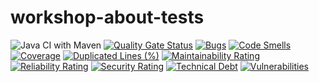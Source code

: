 # workshop-about-tests

![Java CI with Maven](https://github.com/iancesar/workshop-about-tests/workflows/Java%20CI%20with%20Maven/badge.svg)
[![Quality Gate Status](https://sonarcloud.io/api/project_badges/measure?project=iancesar_workshop-about-tests&metric=alert_status)](https://sonarcloud.io/dashboard?id=iancesar_workshop-about-tests)
[![Bugs](https://sonarcloud.io/api/project_badges/measure?project=iancesar_workshop-about-tests&metric=bugs)](https://sonarcloud.io/dashboard?id=iancesar_workshop-about-tests)
[![Code Smells](https://sonarcloud.io/api/project_badges/measure?project=iancesar_workshop-about-tests&metric=code_smells)](https://sonarcloud.io/dashboard?id=iancesar_workshop-about-tests)
[![Coverage](https://sonarcloud.io/api/project_badges/measure?project=iancesar_workshop-about-tests&metric=coverage)](https://sonarcloud.io/dashboard?id=iancesar_workshop-about-tests)
[![Duplicated Lines (%)](https://sonarcloud.io/api/project_badges/measure?project=iancesar_workshop-about-tests&metric=duplicated_lines_density)](https://sonarcloud.io/dashboard?id=iancesar_workshop-about-tests)
[![Maintainability Rating](https://sonarcloud.io/api/project_badges/measure?project=iancesar_workshop-about-tests&metric=sqale_rating)](https://sonarcloud.io/dashboard?id=iancesar_workshop-about-tests)
[![Reliability Rating](https://sonarcloud.io/api/project_badges/measure?project=iancesar_workshop-about-tests&metric=reliability_rating)](https://sonarcloud.io/dashboard?id=iancesar_workshop-about-tests)
[![Security Rating](https://sonarcloud.io/api/project_badges/measure?project=iancesar_workshop-about-tests&metric=security_rating)](https://sonarcloud.io/dashboard?id=iancesar_workshop-about-tests)
[![Technical Debt](https://sonarcloud.io/api/project_badges/measure?project=iancesar_workshop-about-tests&metric=sqale_index)](https://sonarcloud.io/dashboard?id=iancesar_workshop-about-tests)
[![Vulnerabilities](https://sonarcloud.io/api/project_badges/measure?project=iancesar_workshop-about-tests&metric=vulnerabilities)](https://sonarcloud.io/dashboard?id=iancesar_workshop-about-tests)

